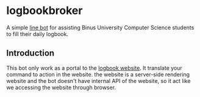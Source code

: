 # logbookbroker

A simple [line bot](https://github.com/line/line-bot-sdk-go) for assisting Binus University Computer Science students to fill their daily logbook.

## Introduction

This bot only work as a portal to the [logbook website](https://industry.socs.binus.ac.id/learning-plan). It translate your command to action in the website. the website is a server-side rendering website and the bot doesn't have internal API of the website, so it act like we accessing the website through browser.
